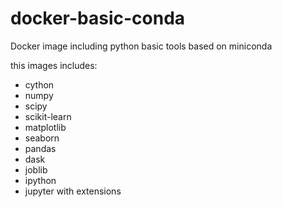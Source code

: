 # docker-basic-conda
Docker image including python basic tools based on miniconda

this images includes:
- cython
- numpy
- scipy
- scikit-learn
- matplotlib
- seaborn
- pandas
- dask
- joblib
- ipython
- jupyter with extensions
